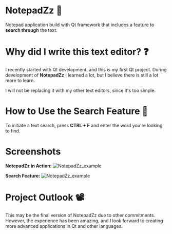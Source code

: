 # NotepadZz 📗
Notepad application build with Qt framework that includes a feature to **search through** the text.

# Why did I write this text editor? ❓
I recently started with Qt development, and this is my first Qt project. 
During development of **NotepadZz** I learned a lot, but I believe there is still a lot more to learn. 

I will not be replacing it with my other text editors, since it's too simple. 

# How to Use the Search Feature 🔎
To initiate a text search, press **CTRL + F** and enter the word you're looking to find.

# Screenshots
**NotepadZz in Action:**
![NotepadZz_example](https://github.com/Maercel/NotepadZz/assets/71663681/2dc437ec-52cb-4ff3-9904-be1d6ba633e0)

**Search Feature:**
![NotepadZz_example](https://github.com/Maercel/NotepadZz/assets/71663681/4aad4b90-acd8-48e3-8c79-0f8c6fc092a3)

# Project Outlook 📽
This may be the final version of NotepadZz due to other commitments. However, the experience has been amazing, and I look forward to creating more advanced applications in Qt and other languages.
